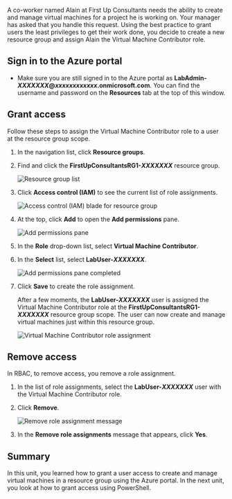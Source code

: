 A co-worker named Alain at First Up Consultants needs the ability to create and manage virtual machines for a project he is working on. Your manager has asked that you handle this request. Using the best practice to grant users the least privileges to get their work done, you decide to create a new resource group and assign Alain the Virtual Machine Contributor role.

## Sign in to the Azure portal

- Make sure you are still signed in to the Azure portal as **LabAdmin-_XXXXXXX_@_xxxxxxxxxxxx_.onmicrosoft.com**. You can find the username and password on the **Resources** tab at the top of this window.

## Grant access

Follow these steps to assign the Virtual Machine Contributor role to a user at the resource group scope.

1. In the navigation list, click **Resource groups**.

1. Find and click the **FirstUpConsultantsRG1-_XXXXXXX_** resource group.

   ![Resource group list](../media-draft/5-resource-groups.png)

1. Click **Access control (IAM)** to see the current list of role assignments.

   ![Access control (IAM) blade for resource group](../media-draft/5-resource-group-access-control.png)

1. At the top, click **Add** to open the **Add permissions** pane.

   ![Add permissions pane](../media-draft/5-add-permissions.png)

1. In the **Role** drop-down list, select **Virtual Machine Contributor**.

1. In the **Select** list, select **LabUser-_XXXXXXX_**.

   ![Add permissions pane completed](../media-draft/5-add-permissions-save.png)

1. Click **Save** to create the role assignment.

   After a few moments, the **LabUser-_XXXXXXX_** user is assigned the Virtual Machine Contributor role at the **FirstUpConsultantsRG1-_XXXXXXX_** resource group scope. The user can now create and manage virtual machines just within this resource group.

   ![Virtual Machine Contributor role assignment](../media-draft/5-vm-contributor-assignment.png)

## Remove access

In RBAC, to remove access, you remove a role assignment.

1. In the list of role assignments, select the **LabUser-_XXXXXXX_** user with the Virtual Machine Contributor role.

1. Click **Remove**.

   ![Remove role assignment message](../media-draft/5-remove-role-assignment.png)

1. In the **Remove role assignments** message that appears, click **Yes**.

## Summary

In this unit, you learned how to grant a user access to create and manage virtual machines in a resource group using the Azure portal. In the next unit, you look at how to grant access using PowerShell.
